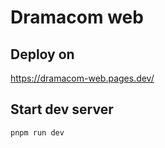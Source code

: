 # Dramacom web

## Deploy on

<https://dramacom-web.pages.dev/>

## Start dev server

```sh
pnpm run dev
```
